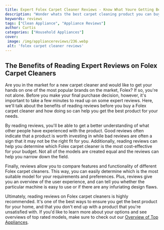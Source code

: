 ```yaml
---
title: Expert Folex Carpet Cleaner Reviews - Know What Youre Getting Before You Buy
description: "Wonder whats the best carpet cleaning product you can buy Get expert advice on Folex Carpet Cleaner to find out what you should know before you make a purchase Read the reviews now"
keywords: reviews
tags: ["Clean Appliance", "Appliance Reviews"]
author: Curtis
categories: ["Household Appliances"]
cover: 
 image: /img/appliancereviews/236.webp
 alt: 'folex carpet cleaner reviews'
---
```

## The Benefits of Reading Expert Reviews on Folex Carpet Cleaners

Are you in the market for a new carpet cleaner and would like to get your hands on one of the most popular brands on the market, Folex? If so, you're not alone. Before you make your final purchase decision, however, it's important to take a few minutes to read up on some expert reviews. Here, we'll talk about the benefits of reading reviews before you buy a Folex carpet cleaner and how doing so can help you get the best product for your needs.

By reading reviews, you'll be able to get a better understanding of what other people have experienced with the product. Good reviews often indicate that a product is worth investing in while bad reviews are often a sign that it may not be the right fit for you. Additionally, reading reviews can help you determine which Folex carpet cleaner is the most cost-effective for your budget. Not all of the models are created equal and the reviews can help you narrow down the field.

Finally, reviews allow you to compare features and functionality of different Folex carpet cleaners. This way, you can easily determine which is the most suitable model for your requirements and preferences. Plus, reviews give you an overview of the user experience, and can tell you whether the particular machine is easy to use or if there are any infuriating design flaws. 

Ultimately, reading reviews on Folex carpet cleaners is highly recommended. It's one of the best ways to ensure you get the best product for your home, and that you don't end up with a product that you're unsatisfied with. If you'd like to learn more about your options and see overviews of top rated models, make sure to check out our [Overview of Top Appliances](./pages/appliance-overview).
